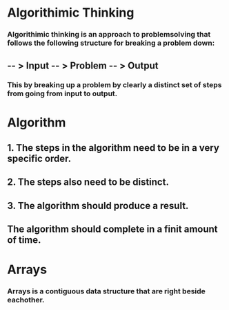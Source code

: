 # Algorithimic Thinking
### Algorithimic thinking is an approach to problemsolving that follows the following structure for breaking a problem down:

## -- > Input -- > Problem -- > Output

### This by breaking up a problem by clearly a distinct set of steps from going from input to output.

# Algorithm
## 1. The steps in the algorithm need to be in a very specific order.

## 2. The steps also need to be distinct.

## 3. The algorithm should produce a result.

## The algorithm should complete in a finit amount of time.

# Arrays
### Arrays is a contiguous data structure that are right beside eachother. 